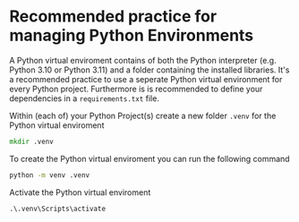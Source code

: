 # Recommended practice for managing Python Environments

A Python virtual enviroment contains of both the Python interpreter (e.g. Python 3.10 or Python 3.11) and a folder containing the installed libraries.
It's a recommended practice to use a seperate Python virtual environment for every Python project. Furthermore is is recommended to define your dependencies in a `requirements.txt` file.

Within (each of) your Python Project(s) create a new folder `.venv` for the Python virtual enviroment

```cmd
mkdir .venv
```

To create the Python virtual enviroment you can run the following command

```cmd
python -m venv .venv
```

Activate the Python virtual enviroment

```cmd
.\.venv\Scripts\activate
```
